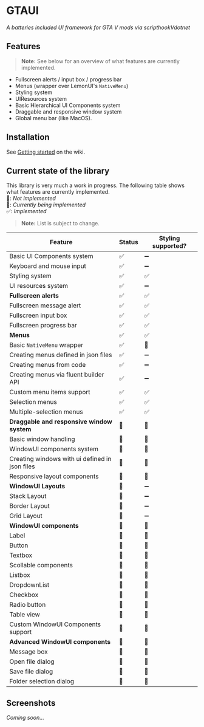 # GTAUI
*A batteries included UI framework for GTA V mods via  scripthookVdotnet*

## Features
> **Note:** See below for an overview of what features are currently implemented.
* Fullscreen alerts / input box / progress bar
* Menus (wrapper over LemonUI's `NativeMenu`)
* Styling system
* UIResources system
* Basic Hierarchical UI Components system
* Draggable and responsive window system
* Global menu bar (like MacOS).

## Installation
See [Getting started](https://github.com/lsieben97/GTAUI/wiki/Getting-Started) on the wiki.

## Current state of the library
This library is very much a work in progress.
The following table shows what features are currently implemented.  
:red_circle:: *Not implemented*  
:wrench:: *Currently being implemented*  
:white_check_mark:: *Implemented*

>**Note:** List is subject to change.

| Feature                                        | Status             | Styling supported? |
|------------------------------------------------|--------------------|--------------------|
| Basic UI Components system                     | :white_check_mark: | :heavy_minus_sign: |
| Keyboard and mouse input                       | :white_check_mark: | :heavy_minus_sign: |
| Styling system                                 | :white_check_mark: | :white_check_mark: |
| UI resources system                            | :white_check_mark: | :heavy_minus_sign: |
| **Fullscreen alerts**                          | :white_check_mark: | :white_check_mark: |
| Fullscreen message alert                       | :white_check_mark: | :white_check_mark: |
| Fullscreen input box                           | :white_check_mark: | :white_check_mark: |
| Fullscreen progress bar                        | :white_check_mark: | :white_check_mark: |
| **Menus**                                      | :white_check_mark: | :white_check_mark: |
| Basic `NativeMenu` wrapper                     | :white_check_mark: | :red_circle:       |
| Creating menus defined in json files           | :white_check_mark: | :heavy_minus_sign: |
| Creating menus from code                       | :white_check_mark: | :heavy_minus_sign: |
| Creating menus via fluent builder API          | :white_check_mark: | :heavy_minus_sign: |
| Custom menu items support                      | :white_check_mark: | :white_check_mark: |
| Selection menus                                | :white_check_mark: | :white_check_mark: |
| Multiple-selection menus                       | :white_check_mark: | :white_check_mark: |
| **Draggable and responsive window system**     | :red_circle:       | :red_circle:       |
| Basic window handling                          | :red_circle:       | :red_circle:       |
| WindowUI components system                     | :red_circle:       | :red_circle:       |
| Creating windows with ui defined in json files | :red_circle:       | :red_circle:       |
| Responsive layout components                   | :red_circle:       | :red_circle:       |
| **WindowUI Layouts**                           | :red_circle:       | :heavy_minus_sign: |
| Stack Layout                                   | :red_circle:       | :heavy_minus_sign: |
| Border Layout                                  | :red_circle:       | :heavy_minus_sign: |
| Grid Layout                                    | :red_circle:       | :heavy_minus_sign: |
| **WindowUI components**                        | :red_circle:       | :red_circle:       |
| Label                                          | :red_circle:       | :red_circle:       |
| Button                                         | :red_circle:       | :red_circle:       |
| Textbox                                        | :red_circle:       | :red_circle:       |
| Scollable components                           | :red_circle:       | :red_circle:       |
| Listbox                                        | :red_circle:       | :red_circle:       |
| DropdownList                                   | :red_circle:       | :red_circle:       |
| Checkbox                                       | :red_circle:       | :red_circle:       |
| Radio button                                   | :red_circle:       | :red_circle:       |
| Table view                                     | :red_circle:       | :red_circle:       |
| Custom WindowUI Components support             | :red_circle:       | :red_circle:       |
| **Advanced WindowUI components**               | :red_circle:       | :red_circle:       |
| Message box                                    | :red_circle:       | :red_circle:       |
| Open file dialog                               | :red_circle:       | :red_circle:       |
| Save file dialog                               | :red_circle:       | :red_circle:       |
| Folder selection dialog                        | :red_circle:       | :red_circle:       |

## Screenshots
*Coming soon...*
